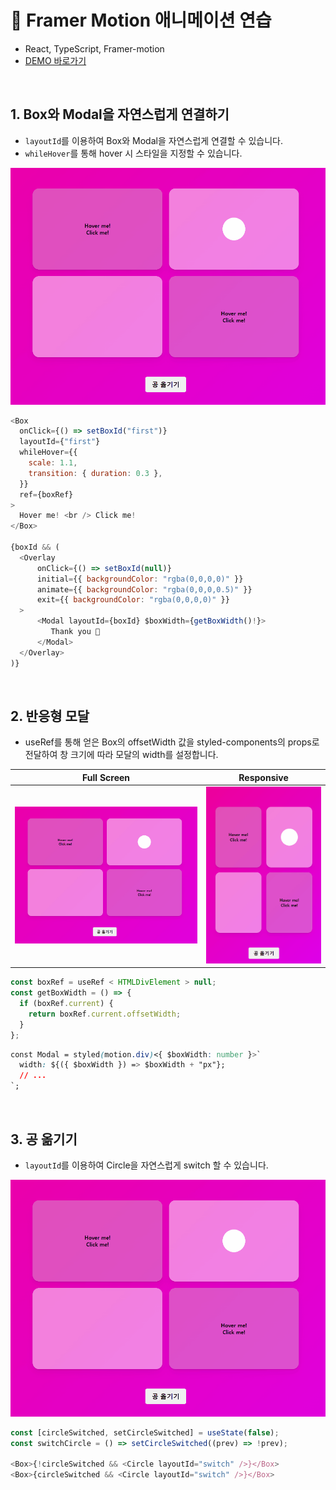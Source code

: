 # 🎢 Framer Motion 애니메이션 연습

- React, TypeScript, Framer-motion
- [DEMO 바로가기](https://rigood.github.io/framer-motion/)

<br/>

## 1. Box와 Modal을 자연스럽게 연결하기

- `layoutId`를 이용하여 Box와 Modal을 자연스럽게 연결할 수 있습니다.
- `whileHover`를 통해 hover 시 스타일을 지정할 수 있습니다.

<img src="public/assets/readme/box.gif" />

```js
<Box
  onClick={() => setBoxId("first")}
  layoutId={"first"}
  whileHover={{
    scale: 1.1,
    transition: { duration: 0.3 },
  }}
  ref={boxRef}
>
  Hover me! <br /> Click me!
</Box>

{boxId && (
  <Overlay
      onClick={() => setBoxId(null)}
      initial={{ backgroundColor: "rgba(0,0,0,0)" }}
      animate={{ backgroundColor: "rgba(0,0,0,0.5)" }}
      exit={{ backgroundColor: "rgba(0,0,0,0)" }}
  >
      <Modal layoutId={boxId} $boxWidth={getBoxWidth()!}>
         Thank you 🥰
      </Modal>
  </Overlay>
)}
```

</br>

## 2. 반응형 모달

- useRef를 통해 얻은 Box의 offsetWidth 값을 styled-components의 props로 전달하여 창 크기에 따라 모달의 width를 설정합니다.

|                Full Screen                 |                    Responsive                     |
| :----------------------------------------: | :-----------------------------------------------: |
| <img src="public/assets/readme/box.gif" /> | <img src="public/assets/readme/responsive.gif" /> |

```js
const boxRef = useRef < HTMLDivElement > null;
const getBoxWidth = () => {
  if (boxRef.current) {
    return boxRef.current.offsetWidth;
  }
};
```

```css
const Modal = styled(motion.div)<{ $boxWidth: number }>`
  width: ${({ $boxWidth }) => $boxWidth + "px"};
  // ...
`;
```

</br>

## 3. 공 옮기기

- `layoutId`를 이용하여 Circle을 자연스럽게 switch 할 수 있습니다.

<img src="public/assets/readme/circle.gif" />

```js
const [circleSwitched, setCircleSwitched] = useState(false);
const switchCircle = () => setCircleSwitched((prev) => !prev);

<Box>{!circleSwitched && <Circle layoutId="switch" />}</Box>
<Box>{circleSwitched && <Circle layoutId="switch" />}</Box>
```

</br>
